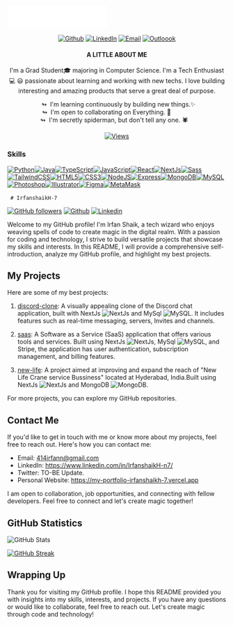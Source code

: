 
![giffy](https://github.com/IrfanshaikH-7/IrfanshaikH-7/blob/main/header_en.svg)

<div align="center">
 
 [![Github](https://img.shields.io/badge/-Github-000?style=flat&logo=Github&logoColor=white)](https://github.com/IrfanshaikH-7)
 [![LinkedIn](https://img.shields.io/badge/-LinkedIn-blue?style=flat&logo=Linkedin&logoColor=white)](https://www.linkedin.com/in/irfan-shaik-kh-230bba206/)
 [![Email](https://img.shields.io/badge/-Gmail-c14438?style=flat&logo=Gmail&logoColor=white)](mailto:414irfann@gmail.com)
 [![Outloook](https://img.shields.io/badge/-Outlook-0078D4?style=flat&logo=Microsoft-Outlook&logoColor=white)](mailto:irfann414@outlook.com)
 
</div>

<div align="center">

 #### **A LITTLE ABOUT ME**
 
 I'm a Grad Student🎓 majoring in Computer Science. I'm a Tech Enthusiast 💻 😃 passionate about learning and working with new techs. I love building interesting and amazing products that serve a great    deal of purpose.
 
</div>

</div>

<div align="center" width="480">

  ↬&nbsp;&nbsp;I'm learning continuously by building new things.✨</br>
  ↬&nbsp;&nbsp;I'm open to collaborating on Everything. 🤝&nbsp;&nbsp;&nbsp;&nbsp;&nbsp;&nbsp;&nbsp;&nbsp;&nbsp;&nbsp;&nbsp;&nbsp;</br>
  ↬&nbsp;&nbsp;I'm secretly spiderman, but don't tell any one. 🕷️&nbsp;&nbsp;&nbsp;&nbsp;&nbsp;</br>
  
</div>

<div align="center" width="480">

 <a href="https://www.github.com/IrfanshaikH-7" target="_blank" rel="noreferrer">
  
  ![Views](https://komarev.com/ghpvc/?username=IrfanshaikH-7)
 
 </a>
  
</div>



  

 
### Skills 
<p align="left">
<a href="https://www.python.org/" target="_blank" rel="noreferrer"><img src="https://raw.githubusercontent.com/danielcranney/readme-generator/main/public/icons/skills/python-colored.svg" width="36" height="36" alt="Python" /></a><a href="https://www.oracle.com/java/" target="_blank" rel="noreferrer"><img src="https://raw.githubusercontent.com/danielcranney/readme-generator/main/public/icons/skills/java-colored.svg" width="36" height="36" alt="Java" /></a><a href="https://www.typescriptlang.org/" target="_blank" rel="noreferrer"><img src="https://raw.githubusercontent.com/danielcranney/readme-generator/main/public/icons/skills/typescript-colored.svg" width="36" height="36" alt="TypeScript" /></a><a href="https://developer.mozilla.org/en-US/docs/Web/JavaScript" target="_blank" rel="noreferrer"><img src="https://raw.githubusercontent.com/danielcranney/readme-generator/main/public/icons/skills/javascript-colored.svg" width="36" height="36" alt="JavaScript" /></a><a href="https://reactjs.org/" target="_blank" rel="noreferrer"><img src="https://raw.githubusercontent.com/danielcranney/readme-generator/main/public/icons/skills/react-colored.svg" width="36" height="36" alt="React" /></a><a href="https://nextjs.org/docs" target="_blank" rel="noreferrer"><img src="https://raw.githubusercontent.com/danielcranney/readme-generator/main/public/icons/skills/nextjs-colored.svg" width="36" height="36" alt="NextJs" /></a><a href="https://sass-lang.com/" target="_blank" rel="noreferrer"><img src="https://raw.githubusercontent.com/danielcranney/readme-generator/main/public/icons/skills/sass-colored.svg" width="36" height="36" alt="Sass" /></a><a href="https://tailwindcss.com/" target="_blank" rel="noreferrer"><img src="https://raw.githubusercontent.com/danielcranney/readme-generator/main/public/icons/skills/tailwindcss-colored.svg" width="36" height="36" alt="TailwindCSS" /></a><a href="https://developer.mozilla.org/en-US/docs/Glossary/HTML5" target="_blank" rel="noreferrer"><img src="https://raw.githubusercontent.com/danielcranney/readme-generator/main/public/icons/skills/html5-colored.svg" width="36" height="36" alt="HTML5" /></a><a href="https://www.w3.org/TR/CSS/#css" target="_blank" rel="noreferrer"><img src="https://raw.githubusercontent.com/danielcranney/readme-generator/main/public/icons/skills/css3-colored.svg" width="36" height="36" alt="CSS3" /></a><a href="https://nodejs.org/en/" target="_blank" rel="noreferrer"><img src="https://raw.githubusercontent.com/danielcranney/readme-generator/main/public/icons/skills/nodejs-colored.svg" width="36" height="36" alt="NodeJS" /></a><a href="https://expressjs.com/" target="_blank" rel="noreferrer"><img src="https://raw.githubusercontent.com/danielcranney/readme-generator/main/public/icons/skills/express-colored.svg" width="36" height="36" alt="Express" /></a><a href="https://www.mongodb.com/" target="_blank" rel="noreferrer"><img src="https://raw.githubusercontent.com/danielcranney/readme-generator/main/public/icons/skills/mongodb-colored.svg" width="36" height="36" alt="MongoDB" /></a><a href="https://www.mysql.com/" target="_blank" rel="noreferrer"><img src="https://raw.githubusercontent.com/danielcranney/readme-generator/main/public/icons/skills/mysql-colored.svg" width="36" height="36" alt="MySQL" /></a><a href="https://www.adobe.com/uk/products/photoshop.html" target="_blank" rel="noreferrer"><img src="https://raw.githubusercontent.com/danielcranney/readme-generator/main/public/icons/skills/photoshop-colored.svg" width="36" height="36" alt="Photoshop" /></a><a href="https://www.adobe.com/uk/products/illustrator.html" target="_blank" rel="noreferrer"><img src="https://raw.githubusercontent.com/danielcranney/readme-generator/main/public/icons/skills/illustrator-colored.svg" width="36" height="36" alt="Illustrator" /></a><a href="https://www.figma.com/" target="_blank" rel="noreferrer"><img src="https://raw.githubusercontent.com/danielcranney/readme-generator/main/public/icons/skills/figma-colored.svg" width="36" height="36" alt="Figma" /></a><a href="https://metamask.io/" target="_blank" rel="noreferrer"><img src="https://raw.githubusercontent.com/danielcranney/readme-generator/main/public/icons/skills/metamask-colored.svg" width="36" height="36" alt="MetaMask" /></a></p>

     # IrfanshaikH-7

[![GitHub followers](https://img.shields.io/github/followers/IrfanshaikH-7?style=social)](https://github.com/IrfanshaikH-7)
[![Github](https://img.shields.io/github/followers/IrfanshaikH-7?label=Follow&style=social)](https://github.com/IrfanshaikH-7)
[![Linkedin](https://img.shields.io/badge/-Irfan%20Shaik-blue?style=flat-square&logo=Linkedin&logoColor=white&link=https://www.linkedin.com/in/irfan-shaik-kh-230bba206/)](https://www.linkedin.com/in/irfan-shaik-kh-230bba206/)

Welcome to my GitHub profile! I'm Irfan Shaik, a tech wizard who enjoys weaving spells of code to create magic in the digital realm. With a passion for coding and technology, I strive to build versatile projects that showcase my skills and interests. In this README, I will provide a comprehensive self-introduction, analyze my GitHub profile, and highlight my best projects.

## My Projects

Here are some of my best projects:

1. [discord-clone](https://github.com/IrfanshaikH-7/discord-clone): A visually appealing clone of the Discord chat application, built with NextJs <img src="https://raw.githubusercontent.com/danielcranney/readme-generator/main/public/icons/skills/nextjs-colored.svg" width="36" height="36" alt="NextJs" /> and MySql <img src="https://raw.githubusercontent.com/danielcranney/readme-generator/main/public/icons/skills/mysql-colored.svg" width="36" height="36" alt="MySQL" />. It includes features such as real-time messaging, servers, Invites and channels.

2. [saas](https://github.com/IrfanshaikH-7/saas): A Software as a Service (SaaS) application that offers various tools and services. Built using NextJs <img src="https://raw.githubusercontent.com/danielcranney/readme-generator/main/public/icons/skills/nextjs-colored.svg" width="36" height="36" alt="NextJs" />, MySql <img src="https://raw.githubusercontent.com/danielcranney/readme-generator/main/public/icons/skills/mysql-colored.svg" width="36" height="36" alt="MySQL" />, and Stripe, the application has user authentication, subscription management, and billing features.

3. [new-life](https://github.com/IrfanshaikH-7/new-life): A project aimed at improving and expand the reach of "New Life Crane service Bussiness" located at Hyderabad, India.Built using NextJs <img src="https://raw.githubusercontent.com/danielcranney/readme-generator/main/public/icons/skills/nextjs-colored.svg" width="36" height="36" alt="NextJs" /> and MongoDB <img src="https://raw.githubusercontent.com/danielcranney/readme-generator/main/public/icons/skills/mongodb-colored.svg" width="36" height="36" alt="MongoDB" />.

For more projects, you can explore my GitHub repositories.

## Contact Me

If you'd like to get in touch with me or know more about my projects, feel free to reach out. Here's how you can contact me:

- Email: 414irfann@gmail.com
- LinkedIn: https://www.linkedin.com/in/IrfanshaikH-n7/
- Twitter: TO-BE Update.
- Personal Website: https://my-portfolio-irfanshaikh-7.vercel.app

I am open to collaboration, job opportunities, and connecting with fellow developers. Feel free to connect and let's create magic together!

## GitHub Statistics
![GitHub Stats](https://github-readme-stats.vercel.app/api?username=IrfanshaikH-7)

[![GitHub Streak](https://streak-stats.demolab.com/?user=IrfanshaikH-7)](https://git.io/streak-stats)

## Wrapping Up

Thank you for visiting my GitHub profile. I hope this README provided you with insights into my skills, interests, and projects. If you have any questions or would like to collaborate, feel free to reach out. Let's create magic through code and technology!
